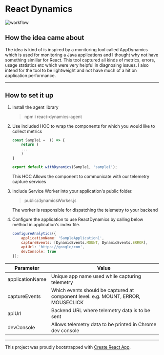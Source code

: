 # React Dynamics


![workflow](https://github.com/compscikaran/reactdynamics/actions/workflows/npm-publish.yml/badge.svg)


## How the idea came about

The idea is kind of is inspired by a monitoring tool called AppDynamics which is used for monitoring a Java applications and I thought why not have something simillar for React. This tool captured all kinds of metrics, errors, usage statistics etc which were very helpful in diagnosing issues. I also intend for the tool to be lightweight and not have much of a hit on application performance.


------------------------
## How to set it up

1. Install the agent library
   > npm i react-dynamics-agent

2. Use included HOC to wrap the components for which you would like to collect metrics

    ```js
    const Sample1 =  () => {
        return (
        ...
        )
    }

    export default withDynamics(Sample1, 'sample1');
    ```
    This HOC Allows the component to communicate with our telemetry capture services

3. Include Service Worker into your application's public folder.

    > public/dynamicsWorker.js 

    The worker is responsible for dispatching the telemetry to your backend

4. Configure the application to use ReactDynamics by calling below method in application's index file.
    
    ```js
    configureAnalytics({
        applicationName: 'SampleApplication1',
        captureEvents: [DynamicEvents.MOUNT, DynamicEvents.ERROR],
        apiUrl: 'https://google/com',
        devConsole: true
    });

    ```

| Parameter      | Value |
| ----------- | ----------- |
| applicationName      | Unique app name used while capturing telemetry      |
| captureEvents   | Which events should be captured at component level. e.g. MOUNT, ERROR, MOUSECLICK      |
| apiUrl | Backend URL where telemetry data is to be sent |
| devConsole | Allows telemetry data to be printed in Chrome dev console |

----------------------------

This project was proudly bootstrapped with [Create React App](https://github.com/facebook/create-react-app).
